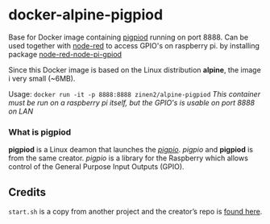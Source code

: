 # docker-alpine-pigpiod
Base for Docker image containing [pigpiod](http://abyz.me.uk/rpi/pigpio/pigpiod.html) running on port 8888. 
Can be used together with [node-red](https://nodered.org/) to access GPIO's on raspberry pi. by installing package [node-red-node-pi-gpiod](https://flows.nodered.org/node/node-red-node-pi-gpiod)

Since this Docker image is based on the Linux distribution **alpine**, the image i very small (~6MB).

Usage: `docker run -it -p 8888:8888 zinen2/alpine-pigpiod`
*This container must be run on a raspberry pi itself, but the GPIO's is usable on port 8888 on LAN*

### What is pigpiod
**pigpiod** is a Linux deamon that launches the *[pigpio](http://abyz.me.uk/rpi/pigpio/index.html)*. *pigpio* and **pigpiod** is from the same creator.
*pigpio* is a library for the Raspberry which allows control of the General Purpose Input Outputs (GPIO).

## Credits
`start.sh` is a copy from another project and the creator’s repo is [found here](https://github.com/janvda/balena-node-red).
